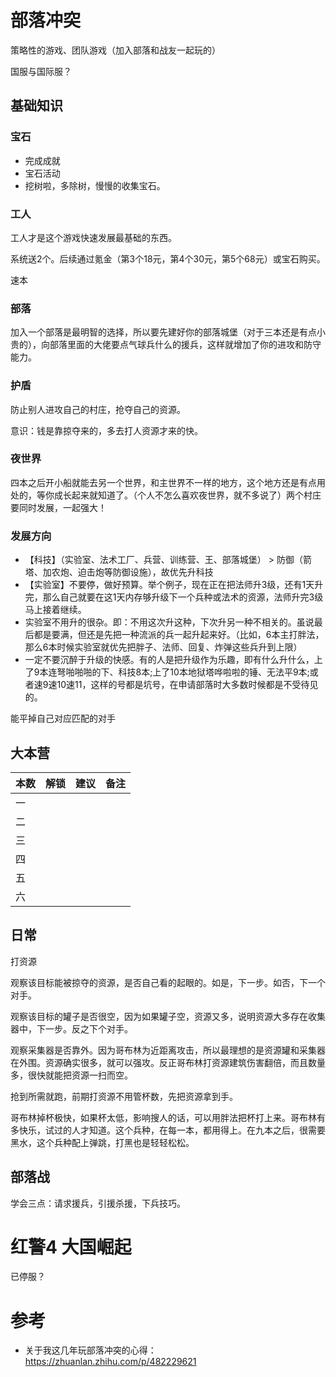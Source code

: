 

# 部落冲突

策略性的游戏、团队游戏（加入部落和战友一起玩的）

国服与国际服？

## 基础知识



### 宝石

- 完成成就
- 宝石活动
- 挖树啦，多除树，慢慢的收集宝石。

### 工人

工人才是这个游戏快速发展最基础的东西。

系统送2个。后续通过氪金（第3个18元，第4个30元，第5个68元）或宝石购买。



速本



### 部落

加入一个部落是最明智的选择，所以要先建好你的部落城堡（对于三本还是有点小贵的），向部落里面的大佬要点气球兵什么的援兵，这样就增加了你的进攻和防守能力。



### 护盾

防止别人进攻自己的村庄，抢夺自己的资源。

意识：钱是靠掠夺来的，多去打人资源才来的快。



### 夜世界

四本之后开小船就能去另一个世界，和主世界不一样的地方，这个地方还是有点用处的，等你成长起来就知道了。（个人不怎么喜欢夜世界，就不多说了）两个村庄要同时发展，一起强大！





### 发展方向

- 【科技】（实验室、法术工厂、兵营、训练营、王、部落城堡） > 防御（箭塔、加农炮、迫击炮等防御设施），故优先升科技
- 【实验室】不要停，做好预算。举个例子，现在正在把法师升3级，还有1天升完，那么自己就要在这1天内存够升级下一个兵种或法术的资源，法师升完3级马上接着继续。
- 实验室不用升的很杂。即：不用这次升这种，下次升另一种不相关的。虽说最后都是要满，但还是先把一种流派的兵一起升起来好。（比如，6本主打胖法，那么6本时候实验室就优先把胖子、法师、回复、炸弹这些兵升到上限）
- 一定不要沉醉于升级的快感。有的人是把升级作为乐趣，即有什么升什么，上了9本连弩啪啪啪的下、科技8本;上了10本地狱塔哗啦啦的锤、无法平9本;或者速9速10速11，这样的号都是坑号，在申请部落时大多数时候都是不受待见的。



能平掉自己对应匹配的对手



## 大本营



| 本数 | 解锁 | 建议 | 备注 |
| ---- | ---- | ---- | ---- |
| 一   |      |      |      |
| 二   |      |      |      |
| 三   |      |      |      |
| 四   |      |      |      |
| 五   |      |      |      |
| 六   |      |      |      |





## 日常

打资源

观察该目标能被掠夺的资源，是否自己看的起眼的。如是，下一步。如否，下一个对手。

观察该目标的罐子是否很空，因为如果罐子空，资源又多，说明资源大多存在收集器中，下一步。反之下个对手。

观察采集器是否靠外。因为哥布林为近距离攻击，所以最理想的是资源罐和采集器在外围。资源确实很多，就可以强攻。反正哥布林打资源建筑伤害翻倍，而且数量多，很快就能把资源一扫而空。

抢到所需就跑，前期打资源不用管杯数，先把资源拿到手。

哥布林掉杯极快，如果杯太低，影响搜人的话，可以用胖法把杯打上来。哥布林有多快乐，试过的人才知道。这个兵种，在每一本，都用得上。在九本之后，很需要黑水，这个兵种配上弹跳，打黑也是轻轻松松。





## 部落战

学会三点：请求援兵，引援杀援，下兵技巧。













# 红警4 大国崛起

已停服？

















# 参考

- 关于我这几年玩部落冲突的心得：https://zhuanlan.zhihu.com/p/482229621





